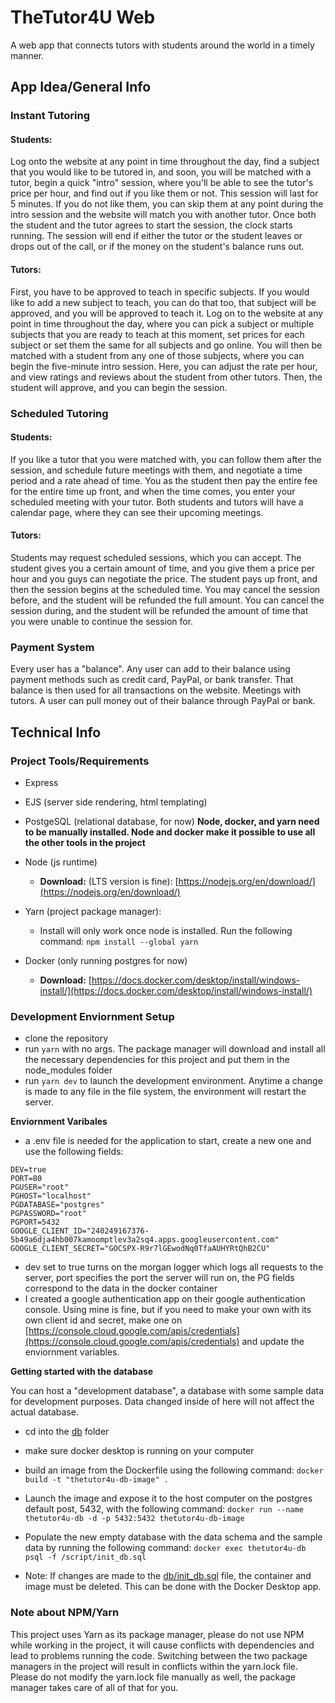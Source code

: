# TheTutor4U Web

A web app that connects tutors with students around the world in a timely manner.

## App Idea/General Info

### **Instant Tutoring**

#### **Students:**

Log onto the website at any point in time throughout the day, find a subject that you would like to be tutored in, and soon, you will be matched with a tutor, begin a quick "intro" session, where you'll be able to see the tutor's price per hour, and find out if you like them or not. This session will last for 5 minutes. If you do not like them, you can skip them at any point during the intro session and the website will match you with another tutor. Once both the student and the tutor agrees to start the session, the clock starts running. The session will end if either the tutor or the student leaves or drops out of the call, or if the money on the student's balance runs out.

#### **Tutors:**

First, you have to be approved to teach in specific subjects. If you would like to add a new subject to teach, you can do that too, that subject will be approved, and you will be approved to teach it. Log on to the website at any point in time throughout the day, where you can pick a subject or multiple subjects that you are ready to teach at this moment, set prices for each subject or set them the same for all subjects and go online. You will then be matched with a student from any one of those subjects, where you can begin the five-minute intro session. Here, you can adjust the rate per hour, and view ratings and reviews about the student from other tutors. Then, the student will approve, and you can begin the session.

### **Scheduled Tutoring**

#### **Students:**

If you like a tutor that you were matched with, you can follow them after the session, and schedule future meetings with them, and negotiate a time period and a rate ahead of time. You as the student then pay the entire fee for the entire time up front, and when the time comes, you enter your scheduled meeting with your tutor. Both students and tutors will have a calendar page, where they can see their upcoming meetings.

#### **Tutors:**

Students may request scheduled sessions, which you can accept. The student gives you a certain amount of time, and you give them a price per hour and you guys can negotiate the price. The student pays up front, and then the session begins at the scheduled time. You may cancel the session before, and the student will be refunded the full amount. You can cancel the session during, and the student will be refunded the amount of time that you were unable to continue the session for.

### **Payment System**

Every user has a "balance". Any user can add to their balance using payment methods such as credit card, PayPal, or bank transfer. That balance is then used for all transactions on the website. Meetings with tutors. A user can pull money out of their balance through PayPal or bank.

## Technical Info

### **Project Tools/Requirements**

-   Express
-   EJS (server side rendering, html templating)
-   PostgeSQL (relational database, for now)
    **Node, docker, and yarn need to be manually installed. Node and docker make it possible to use all the other tools in the project**

-   Node (js runtime)
    -   **Download:** (LTS version is fine): [https://nodejs.org/en/download/](https://nodejs.org/en/download/)
-   Yarn (project package manager):
    -   Install will only work once node is installed. Run the following command: `npm install --global yarn`
-   Docker (only running postgres for now)
    -   **Download:** [https://docs.docker.com/desktop/install/windows-install/](https://docs.docker.com/desktop/install/windows-install/)

### **Development Enviornment Setup**

-   clone the repository
-   run `yarn` with no args. The package manager will download and install all the necessary dependencies for this project and put them in the node_modules folder
-   run `yarn dev` to launch the development environment. Anytime a change is made to any file in the file system, the environment will restart the server.

**Enviornment Varibales**

-   a .env file is needed for the application to start, create a new one and use the following fields:

```
DEV=true
PORT=80
PGUSER="root"
PGHOST="localhost"
PGDATABASE="postgres"
PGPASSWORD="root"
PGPORT=5432
GOOGLE_CLIENT_ID="240249167376-5b49a6dja4hb007kamoomptlev3a2sq4.apps.googleusercontent.com"
GOOGLE_CLIENT_SECRET="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"
```

-   dev set to true turns on the morgan logger which logs all requests to the server, port specifies the port the server will run on, the PG fields correspond to the data in the docker container
-   I created a google authentication app on their google authentication console. Using mine is fine, but if you need to make your own with its own client id and secret, make one on [https://console.cloud.google.com/apis/credentials](https://console.cloud.google.com/apis/credentials) and update the enviornment variables.

**Getting started with the database**

You can host a "development database", a database with some sample data for development purposes. Data changed inside of here will not affect the actual database.

-   cd into the [db](./db/) folder

-   make sure docker desktop is running on your computer

-   build an image from the Dockerfile using the following command: `docker build -t "thetutor4u-db-image" .`

-   Launch the image and expose it to the host computer on the postgres default post, 5432, with the following command: `docker run --name thetutor4u-db -d -p 5432:5432 thetutor4u-db-image`

-   Populate the new empty database with the data schema and the sample data by running the following command: `docker exec thetutor4u-db psql -f /script/init_db.sql`
-   Note: If changes are made to the [db/init_db.sql](db/init_db.sql) file, the container and image must be deleted. This can be done with the Docker Desktop app.

### Note about NPM/Yarn

This project uses Yarn as its package manager, please do not use NPM while working in the project, it will cause conflicts with dependencies and lead to problems running the code. Switching between the two package managers in the project will result in conflicts within the yarn.lock file. Please do not modify the yarn.lock file manually as well, the package manager takes care of all of that for you.
